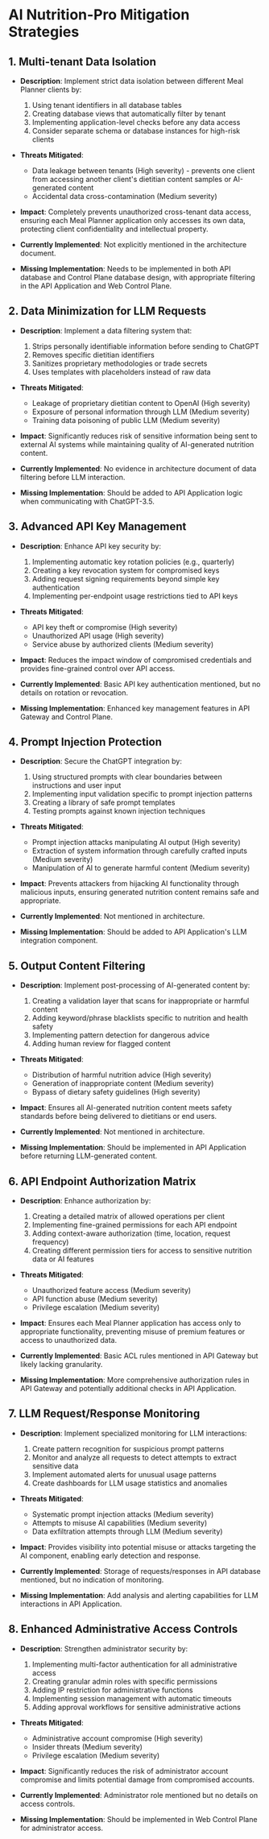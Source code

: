 # AI Nutrition-Pro Mitigation Strategies

## 1. Multi-tenant Data Isolation

- **Description**: Implement strict data isolation between different Meal Planner clients by:
  1. Using tenant identifiers in all database tables
  2. Creating database views that automatically filter by tenant
  3. Implementing application-level checks before any data access
  4. Consider separate schema or database instances for high-risk clients

- **Threats Mitigated**:
  - Data leakage between tenants (High severity) - prevents one client from accessing another client's dietitian content samples or AI-generated content
  - Accidental data cross-contamination (Medium severity)

- **Impact**: Completely prevents unauthorized cross-tenant data access, ensuring each Meal Planner application only accesses its own data, protecting client confidentiality and intellectual property.

- **Currently Implemented**: Not explicitly mentioned in the architecture document.

- **Missing Implementation**: Needs to be implemented in both API database and Control Plane database design, with appropriate filtering in the API Application and Web Control Plane.

## 2. Data Minimization for LLM Requests

- **Description**: Implement a data filtering system that:
  1. Strips personally identifiable information before sending to ChatGPT
  2. Removes specific dietitian identifiers
  3. Sanitizes proprietary methodologies or trade secrets
  4. Uses templates with placeholders instead of raw data

- **Threats Mitigated**:
  - Leakage of proprietary dietitian content to OpenAI (High severity)
  - Exposure of personal information through LLM (Medium severity)
  - Training data poisoning of public LLM (Medium severity)

- **Impact**: Significantly reduces risk of sensitive information being sent to external AI systems while maintaining quality of AI-generated nutrition content.

- **Currently Implemented**: No evidence in architecture document of data filtering before LLM interaction.

- **Missing Implementation**: Should be added to API Application logic when communicating with ChatGPT-3.5.

## 3. Advanced API Key Management

- **Description**: Enhance API key security by:
  1. Implementing automatic key rotation policies (e.g., quarterly)
  2. Creating a key revocation system for compromised keys
  3. Adding request signing requirements beyond simple key authentication
  4. Implementing per-endpoint usage restrictions tied to API keys

- **Threats Mitigated**:
  - API key theft or compromise (High severity)
  - Unauthorized API usage (High severity)
  - Service abuse by authorized clients (Medium severity)

- **Impact**: Reduces the impact window of compromised credentials and provides fine-grained control over API access.

- **Currently Implemented**: Basic API key authentication mentioned, but no details on rotation or revocation.

- **Missing Implementation**: Enhanced key management features in API Gateway and Control Plane.

## 4. Prompt Injection Protection

- **Description**: Secure the ChatGPT integration by:
  1. Using structured prompts with clear boundaries between instructions and user input
  2. Implementing input validation specific to prompt injection patterns
  3. Creating a library of safe prompt templates
  4. Testing prompts against known injection techniques

- **Threats Mitigated**:
  - Prompt injection attacks manipulating AI output (High severity)
  - Extraction of system information through carefully crafted inputs (Medium severity)
  - Manipulation of AI to generate harmful content (Medium severity)

- **Impact**: Prevents attackers from hijacking AI functionality through malicious inputs, ensuring generated nutrition content remains safe and appropriate.

- **Currently Implemented**: Not mentioned in architecture.

- **Missing Implementation**: Should be added to API Application's LLM integration component.

## 5. Output Content Filtering

- **Description**: Implement post-processing of AI-generated content by:
  1. Creating a validation layer that scans for inappropriate or harmful content
  2. Adding keyword/phrase blacklists specific to nutrition and health safety
  3. Implementing pattern detection for dangerous advice
  4. Adding human review for flagged content

- **Threats Mitigated**:
  - Distribution of harmful nutrition advice (High severity)
  - Generation of inappropriate content (Medium severity)
  - Bypass of dietary safety guidelines (High severity)

- **Impact**: Ensures all AI-generated nutrition content meets safety standards before being delivered to dietitians or end users.

- **Currently Implemented**: Not mentioned in architecture.

- **Missing Implementation**: Should be implemented in API Application before returning LLM-generated content.

## 6. API Endpoint Authorization Matrix

- **Description**: Enhance authorization by:
  1. Creating a detailed matrix of allowed operations per client
  2. Implementing fine-grained permissions for each API endpoint
  3. Adding context-aware authorization (time, location, request frequency)
  4. Creating different permission tiers for access to sensitive nutrition data or AI features

- **Threats Mitigated**:
  - Unauthorized feature access (Medium severity)
  - API function abuse (Medium severity)
  - Privilege escalation (Medium severity)

- **Impact**: Ensures each Meal Planner application has access only to appropriate functionality, preventing misuse of premium features or access to unauthorized data.

- **Currently Implemented**: Basic ACL rules mentioned in API Gateway but likely lacking granularity.

- **Missing Implementation**: More comprehensive authorization rules in API Gateway and potentially additional checks in API Application.

## 7. LLM Request/Response Monitoring

- **Description**: Implement specialized monitoring for LLM interactions:
  1. Create pattern recognition for suspicious prompt patterns
  2. Monitor and analyze all requests to detect attempts to extract sensitive data
  3. Implement automated alerts for unusual usage patterns
  4. Create dashboards for LLM usage statistics and anomalies

- **Threats Mitigated**:
  - Systematic prompt injection attacks (Medium severity)
  - Attempts to misuse AI capabilities (Medium severity)
  - Data exfiltration attempts through LLM (Medium severity)

- **Impact**: Provides visibility into potential misuse or attacks targeting the AI component, enabling early detection and response.

- **Currently Implemented**: Storage of requests/responses in API database mentioned, but no indication of monitoring.

- **Missing Implementation**: Add analysis and alerting capabilities for LLM interactions in API Application.

## 8. Enhanced Administrative Access Controls

- **Description**: Strengthen administrator security by:
  1. Implementing multi-factor authentication for all administrative access
  2. Creating granular admin roles with specific permissions
  3. Adding IP restriction for administrative functions
  4. Implementing session management with automatic timeouts
  5. Adding approval workflows for sensitive administrative actions

- **Threats Mitigated**:
  - Administrative account compromise (High severity)
  - Insider threats (Medium severity)
  - Privilege escalation (Medium severity)

- **Impact**: Significantly reduces the risk of administrator account compromise and limits potential damage from compromised accounts.

- **Currently Implemented**: Administrator role mentioned but no details on access controls.

- **Missing Implementation**: Should be implemented in Web Control Plane for administrator access.
